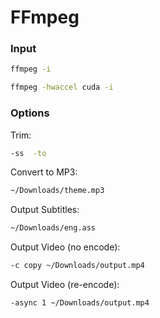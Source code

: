 # FFmpeg

### Input
```bash
ffmpeg -i 
```
```bash
ffmpeg -hwaccel cuda -i
```

### Options
Trim:
```bash
-ss  -to 
```
Convert to MP3:
```bash
~/Downloads/theme.mp3
```
Output Subtitles:
```bash
~/Downloads/eng.ass
```
Output Video (no encode):
```bash
-c copy ~/Downloads/output.mp4
```
Output Video (re-encode):
```bash
-async 1 ~/Downloads/output.mp4
```
